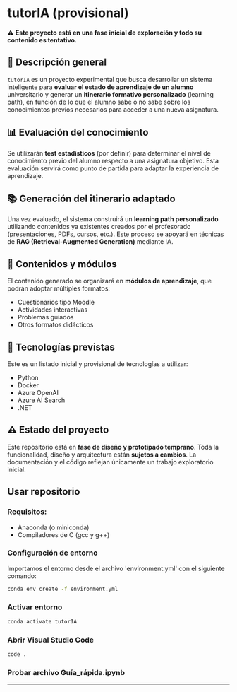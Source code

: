 # tutorIA (provisional)

⚠️ **Este proyecto está en una fase inicial de exploración y todo su contenido es tentativo.**

## 🧠 Descripción general

`tutorIA` es un proyecto experimental que busca desarrollar un sistema inteligente para **evaluar el estado de aprendizaje de un alumno** universitario y generar un **itinerario formativo personalizado** (learning path), en función de lo que el alumno sabe o no sabe sobre los conocimientos previos necesarios para acceder a una nueva asignatura.

## 📊 Evaluación del conocimiento

Se utilizarán **test estadísticos** (por definir) para determinar el nivel de conocimiento previo del alumno respecto a una asignatura objetivo. Esta evaluación servirá como punto de partida para adaptar la experiencia de aprendizaje.

## 📚 Generación del itinerario adaptado

Una vez evaluado, el sistema construirá un **learning path personalizado** utilizando contenidos ya existentes creados por el profesorado (presentaciones, PDFs, cursos, etc.). Este proceso se apoyará en técnicas de **RAG (Retrieval-Augmented Generation)** mediante IA.

## 🧩 Contenidos y módulos

El contenido generado se organizará en **módulos de aprendizaje**, que podrán adoptar múltiples formatos:
- Cuestionarios tipo Moodle
- Actividades interactivas
- Problemas guiados
- Otros formatos didácticos

## 🧪 Tecnologías previstas

Este es un listado inicial y provisional de tecnologías a utilizar:

- Python
- Docker
- Azure OpenAI
- Azure AI Search
- .NET

## ⚠️ Estado del proyecto

Este repositorio está en **fase de diseño y prototipado temprano**. Toda la funcionalidad, diseño y arquitectura están **sujetos a cambios**. La documentación y el código reflejan únicamente un trabajo exploratorio inicial.

## Usar repositorio
### Requisitos:
- Anaconda (o miniconda)
- Compiladores de C (gcc y g++)
### Configuración de entorno
Importamos el entorno desde el archivo 'environment.yml' con el siguiente comando:
```bash
conda env create -f environment.yml
```
### Activar entorno
```bash
conda activate tutorIA
```
### Abrir Visual Studio Code
```bash
code .
```
### Probar archivo Guía_rápida.ipynb
---

